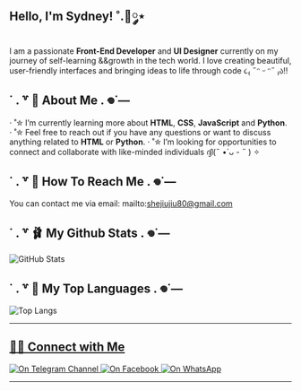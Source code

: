 ## Hello, I'm Sydney! ˚.🎀༘⋆

I am a passionate **Front-End Developer** and **UI Designer** currently on my journey of self-learning &&growth in the tech world. 
I love creating beautiful, user-friendly interfaces and bringing ideas to life through code ૮₍ ˶ᵔ ᵕ ᵔ˶ ₎ა!!

## ˙ . ꒷ 🍰 About Me . 𖦹˙—

 ⋅ ˚✮ I’m currently learning more about **HTML**, **CSS**, **JavaScript** and **Python**.
 ⋅ ˚✮ Feel free to reach out if you have any questions or want to discuss anything related to **HTML** or **Python**.
 ⋅ ˚✮ I’m looking for opportunities to connect and collaborate with like-minded individuals ദ്ദി(˵ •̀ ᴗ - ˵ ) ✧

## ˙ . ꒷ 🦢 How To Reach Me . 𖦹˙—

You can contact me via email: mailto:shejiujiu80@gmail.com

## ˙ . ꒷ 🩰 My Github Stats . 𖦹˙—

![GitHub Stats](https://github-readme-stats.vercel.app/api?username=sydneysyntax&show_icons=true&theme=pastel-pink)


## ˙ . ꒷ 🌸 My Top Languages . 𖦹˙—

![Top Langs](https://github-readme-stats.vercel.app/api/top-langs/?username=sydneysyntax&layout=compact&theme=pastel-pink)


---

## [🎀🍓 Connect with Me](pplx://action/followup)

<div>
  <a href="https://t.me/DebuggingDeer" target="_blank">
    <img src="https://img.shields.io/badge/Telegram Channel-ffc0cb?style=for-the-badge&logo=telegram&logoColor=white" alt="On Telegram Channel" />
  </a>
  <a href="https://www.facebook.com/sydney.nyxx" target="_blank">
    <img src="https://img.shields.io/badge/Facebook-ffc0cb?style=for-the-badge&logo=facebook&logoColor=white" alt="On Facebook" />
  </a>
  <a href="https://wa.me/message/ZOOUYUVDI3D4M1" target="_blank">
    <img src="https://img.shields.io/badge/WhatsApp-ffc0cb?style=for-the-badge&logo=whatsapp&logoColor=white" alt="On WhatsApp" />
  </a>
</div>


---
